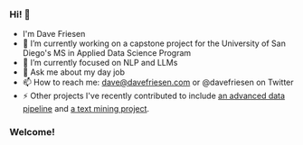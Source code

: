 ### Hi! 👋

- I'm Dave Friesen
- 🔭 I’m currently working on a capstone project for the University of San Diego's MS in Applied Data Science Program
- 🌱 I’m currently focused on NLP and LLMs
- 💬 Ask me about my day job
- 📫 How to reach me: dave@davefriesen.com or @davefriesen on Twitter
- ⚡ Other projects I've recently contributed to include [an advanced data pipeline](https://github.com/lanewhitmore/BIS_Data_Pipeline) and [a text mining project](https://github.com/fausa/Bias_Detection_in_Journalism).

### Welcome!

<!--
**davefriesen/davefriesen** is a ✨ _special_ ✨ repository because its `README.md` (this file) appears on your GitHub profile.

Here are some ideas to get you started:

- 🔭 I’m currently working on ...
- 🌱 I’m currently learning ...
- 👯 I’m looking to collaborate on ...
- 🤔 I’m looking for help with ...
- 💬 Ask me about ...
- 📫 How to reach me: ...
- 😄 Pronouns: ...
- ⚡ Fun fact: ...
-->

